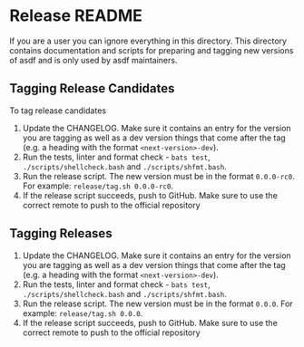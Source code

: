 # Release README

If you are a user you can ignore everything in this directory. This directory
contains documentation and scripts for preparing and tagging new versions of
asdf and is only used by asdf maintainers.

## Tagging Release Candidates

To tag release candidates

1. Update the CHANGELOG. Make sure it contains an entry for the version you are
   tagging as well as a dev version things that come after the tag (e.g. a heading
   with the format `<next-version>-dev`).
2. Run the tests, linter and format check - `bats test`, `./scripts/shellcheck.bash` and `./scripts/shfmt.bash`.
3. Run the release script. The new version must be in the format `0.0.0-rc0`.
   For example: `release/tag.sh 0.0.0-rc0`.
4. If the release script succeeds, push to GitHub. Make sure to use the correct
   remote to push to the official repository

## Tagging Releases

1. Update the CHANGELOG. Make sure it contains an entry for the version you are
   tagging as well as a dev version things that come after the tag (e.g. a heading
   with the format `<next-version>-dev`).
2. Run the tests, linter and format check - `bats test`, `./scripts/shellcheck.bash` and `./scripts/shfmt.bash`.
3. Run the release script. The new version must be in the format `0.0.0`. For
   example: `release/tag.sh 0.0.0`.
4. If the release script succeeds, push to GitHub. Make sure to use the correct
   remote to push to the official repository
